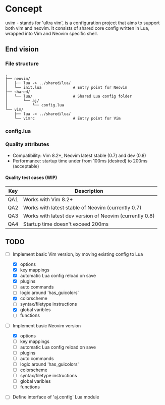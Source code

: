 # Concept
uvim - stands for 'ultra vim', is a configuration project that aims to support both vim and neovim.
It consists of shared core config written in Lua, wrapped into Vim and Neovim specific shell.

## End vision

### File structure
```
.
├── neovim/
│   ├── lua -> ../shared/lua/
│   └── init.lua              # Entry point for Neovim
├── shared/
│   └── lua/                  # Shared Lua config folder
│       └── aj/
│           └── config.lua
└── vim/
    ├── lua -> ../shared/lua/
    └── vimrc                 # Entry point for Vim
```
### config.lua

### Quality attributes

- Compatibility: Vim 8.2+, Neovim latest stable (0.7) and dev (0.8)
- Performance: startup time under from 100ms (desired) to 200ms (acceptable)

#### Quality test cases (WIP)

| Key | Description                                             |
|-----|---------------------------------------------------------|
| QA1 | Works with Vim 8.2+                                     |
| QA2 | Works with latest stable of Neovim (currently 0.7)      |
| QA3 | Works with latest dev version of Neovim (currently 0.8) |
| QA4 | Startup time doesn't exceed 200ms                       |

## TODO

- [ ] Implement basic Vim version, by moving existing config to Lua
  - [x] options
  - [x] key mappings
  - [x] automatic Lua config reload on save
  - [x] plugins
  - [ ] auto commands
  - [ ] logic around 'has_guicolors'
  - [x] colorscheme
  - [ ] syntax/filetype instructions
  - [x] global varibles
  - [ ] functions
- [ ] Implement basic Neovim version
  - [x] options
  - [ ] key mappings
  - [ ] automatic Lua config reload on save
  - [ ] plugins
  - [ ] auto commands
  - [ ] logic around 'has_guicolors'
  - [ ] colorscheme
  - [ ] syntax/filetype instructions
  - [ ] global varibles
  - [ ] functions
- [ ] Define interface of 'aj.config' Lua module

